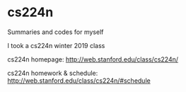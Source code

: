# cs224n
Summaries and codes for myself

I took a cs224n winter 2019 class

cs224n homepage: http://web.stanford.edu/class/cs224n/  

cs224n homework & schedule: http://web.stanford.edu/class/cs224n/#schedule
